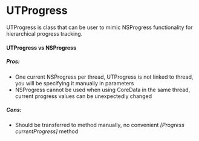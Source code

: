 UTProgress
==========

UTProgress is class that can be user to mimic NSProgress functionality for hierarchical progress tracking.

<h4>UTProgress vs NSProgress</h4>

<h5>Pros:</h5>
<ul>
<li>One current NSProgress per thread, UTProgress is not linked to thread, you will be specifying it manually in parameters</li>
<li>NSProgress cannot be used when using CoreData in the same thread, current progress values can be unexpectedly changed</li>
</ul>

<h5>Cons:</h5>
<ul>
<li>Should be transferred to method manually, no convenient <i>[Progress currentProgress]</i> method</li>
</ul>
